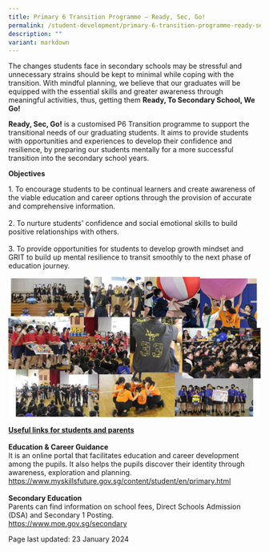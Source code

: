 ```yaml
---
title: Primary 6 Transition Programme – Ready, Sec, Go!
permalink: /student-development/primary-6-transition-programme-ready-sec-go/
description: ""
variant: markdown
---
```

<p>The changes students face in secondary schools may be stressful and unnecessary strains should be kept to minimal while coping with the transition. With mindful planning, we believe that our graduates will be equipped with the essential skills and greater awareness through meaningful activities, thus, getting them <strong>Ready, To Secondary School, We Go!</strong></p>
<p><strong>Ready, Sec, Go!</strong> is a customised P6 Transition programme to support the transitional needs of our graduating students. It aims to provide students with opportunities and experiences to develop their confidence and resilience, by preparing our students mentally for a more successful transition into the secondary school years.</p>
<p><strong>Objectives</strong><br>
</p>1. To encourage students to be continual learners and create awareness of the viable education and career options through the provision of accurate and comprehensive information.<br><br>
2. To nurture students' confidence and social emotional skills to build positive relationships with others.<br><br>
3. To provide opportunities for students to develop growth mindset and GRIT to build up mental resilience to transit smoothly to the next phase of education journey.<p></p>
<img src="/images/P6T.jpg">
<p><u><strong>Useful links for students and parents</strong></u><br><br>
	<strong>Education &amp; Career Guidance</strong><br>
It is an online portal that facilitates education and career development among the pupils. It also helps the pupils discover their identity through awareness, exploration and planning.<br>
<a href="https://www.myskillsfuture.gov.sg/content/student/en/primary.html" target="_blank" rel="noopener">https://www.myskillsfuture.gov.sg/content/student/en/primary.html</a><br><br>
<strong>Secondary Education</strong><br>
Parents can find information on school fees, Direct Schools Admission (DSA) and Secondary 1 Posting.<br>
<a href="https://www.moe.gov.sg/secondary" target="_blank" rel="noopener">https://www.moe.gov.sg/secondary</a>
</p><p>Page last updated: 23 January 2024</p>